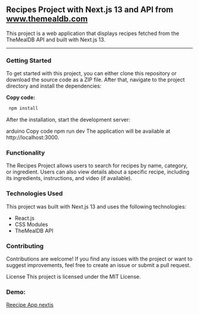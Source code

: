 ## Recipes Project with Next.js 13 and API from www.themealdb.com

This project is a web application that displays recipes fetched from the
TheMealDB API and built with Next.js 13.

---

### Getting Started

To get started with this project, you can either clone this repository or
download the source code as a ZIP file. After that, navigate to the project
directory and install the dependencies:

**Copy code:**

```js
 npm install
```

After the installation, start the development server:

arduino Copy code npm run dev The application will be available at
http://localhost:3000.

### Functionality

The Recipes Project allows users to search for recipes by name, category, or
ingredient. Users can also view details about a specific recipe, including its
ingredients, instructions, and video (if available).

### Technologies Used

This project was built with Next.js 13 and uses the following technologies:

- React.js
- CSS Modules
- TheMealDB API

### Contributing

Contributions are welcome! If you find any issues with the project or want to
suggest improvements, feel free to create an issue or submit a pull request.

License This project is licensed under the MIT License.

### Demo:
[Reecipe App nextjs](https://receipes-nextjs.netlify.app/)